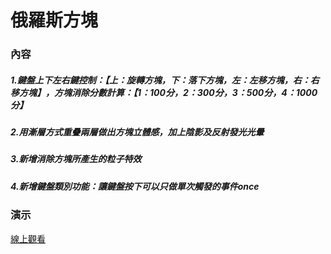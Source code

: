 # 俄羅斯方塊
### 內容
##### 1.鍵盤上下左右鍵控制：【上：旋轉方塊，下：落下方塊，左：左移方塊，右：右移方塊】，方塊消除分數計算：【1：100分，2：300分，3：500分，4：1000分】
##### 2.用漸層方式重疊兩層做出方塊立體感，加上陰影及反射發光光暈
##### 3.新增消除方塊所產生的粒子特效
##### 4.新增鍵盤類別功能：讓鍵盤按下可以只做單次觸發的事件once
### 演示
[線上觀看](https://virtools.github.io/tetris/)
